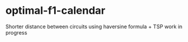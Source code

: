 # optimal-f1-calendar
Shorter distance between circuits using haversine formula + TSP
work in progress